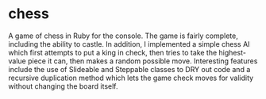 # chess

A game of chess in Ruby for the console. The game is fairly complete, including the ability to castle. In addition, I implemented a simple chess AI which first attempts to put a king in check, then tries to take the highest-value piece it can, then makes a random possible move. Interesting features include the use of Slideable and Steppable classes to DRY out code and a recursive duplication method which lets the game check moves for validity without changing the board itself.
